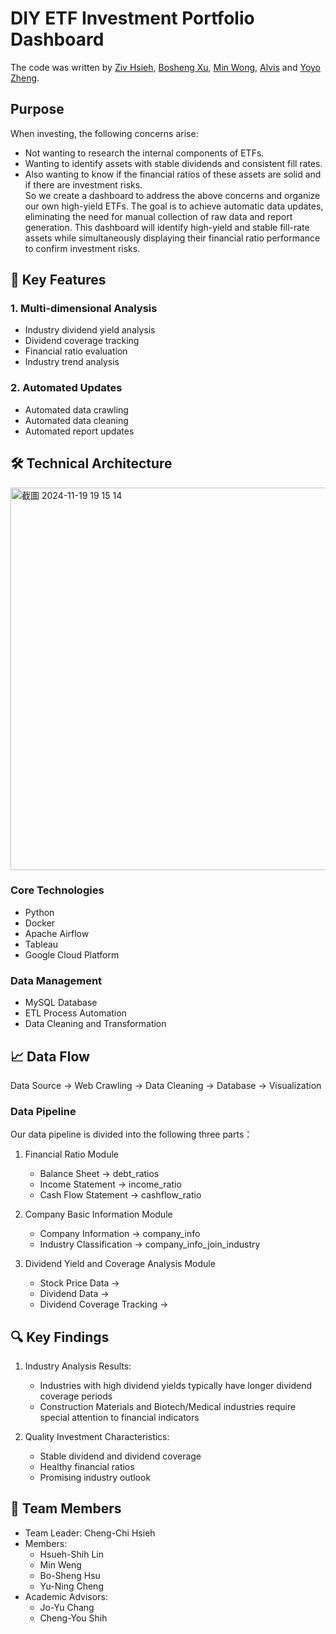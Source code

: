# DIY ETF Investment Portfolio Dashboard
The code was written by [Ziv Hsieh](https://github.com/ZivHsieh), [Bosheng Xu](https://github.com/ndd049032), [Min Wong](https://github.com/wmmmmoo), [Alvis](https://github.com/linmaimai) and  [Yoyo Zheng](https://github.com/yoyozheng97w).  

## Purpose  
When investing, the following concerns arise:  
- Not wanting to research the internal components of ETFs.  
- Wanting to identify assets with stable dividends and consistent fill rates.  
- Also wanting to know if the financial ratios of these assets are solid and if there are investment risks.  
So we create a dashboard to address the above concerns and organize our own high-yield ETFs. The goal is to achieve automatic data updates, eliminating the need for manual collection of raw data and report generation. This dashboard will identify high-yield and stable fill-rate assets while simultaneously displaying their financial ratio performance to confirm investment risks.  

## 🎯 Key Features

### 1. Multi-dimensional Analysis
- Industry dividend yield analysis
- Dividend coverage tracking
- Financial ratio evaluation
- Industry trend analysis

### 2. Automated Updates
- Automated data crawling
- Automated data cleaning
- Automated report updates

## 🛠 Technical Architecture
<img width="612" alt="截圖 2024-11-19 19 15 14" src="https://github.com/user-attachments/assets/e2e8a634-9e9e-464c-b1d0-2803a4b20a6d">

### Core Technologies
- Python
- Docker
- Apache Airflow
- Tableau
- Google Cloud Platform

### Data Management
- MySQL Database
- ETL Process Automation
- Data Cleaning and Transformation

## 📈 Data Flow

Data Source → Web Crawling → Data Cleaning → Database → Visualization

### Data Pipeline
Our data pipeline is divided into the following three parts：
1. Financial Ratio Module
   - Balance Sheet → debt_ratios
   - Income Statement → income_ratio
   - Cash Flow Statement → cashflow_ratio
   
2. Company Basic Information Module
   - Company Information → company_info
   - Industry Classification → company_info_join_industry
   
3. Dividend Yield and Coverage Analysis Module
   - Stock Price Data → 
   - Dividend Data → 
   - Dividend Coverage Tracking → 

## 🔍 Key Findings

1. Industry Analysis Results:
   - Industries with high dividend yields typically have longer dividend coverage periods
   - Construction Materials and Biotech/Medical industries require special attention to financial indicators
   
2. Quality Investment Characteristics:
   - Stable dividend and dividend coverage
   - Healthy financial ratios
   - Promising industry outlook

## 👥 Team Members

- Team Leader: Cheng-Chi Hsieh
- Members:
  - Hsueh-Shih Lin
  - Min Weng
  - Bo-Sheng Hsu
  - Yu-Ning Cheng
- Academic Advisors:
  - Jo-Yu Chang
  - Cheng-You Shih
